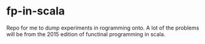 # fp-in-scala
Repo for me to dump experiments in rogramming onto.
A lot of the problems will be from the 2015 edition of functinal programming in scala.
